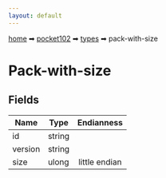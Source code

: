 ```yaml
---
layout: default
---
```


[home](/) ➡ [pocket102](/protocol/pocket102) ➡ [types](/protocol/pocket102/types) ➡ pack-with-size

# Pack-with-size

## Fields

Name | Type | Endianness
---|---|:---:
id | string | 
version | string | 
size | ulong | little endian

